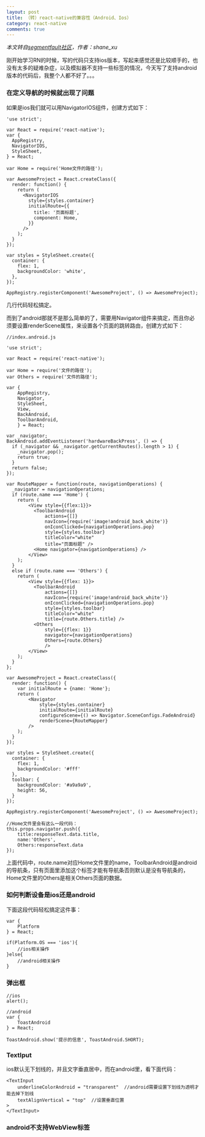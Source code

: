 ```yaml
---
layout: post
title: （转）react-native的兼容性（Android、Ios）
category: react-native
comments: true
---
```


*本文转自[segmentfault社区](http://segmentfault.com/a/1190000003883126)，作者：shane_xu*

刚开始学习RN的时候，写的代码只支持ios版本，写起来感觉还是比较顺手的，也没有太多的疑难杂症，以及模拟器不支持一些标签的情况，今天写了支持android版本的代码后，我整个人都不好了。。。

### 在定义导航的时候就出现了问题

如果是ios我们就可以用NavigatorIOS组件，创建方式如下：

```
'use strict';

var React = require('react-native');
var {
  AppRegistry,
  NavigatorIOS,
  StyleSheet,
} = React;

var Home = require('Home文件的路径');

var AwesomeProject = React.createClass({
  render: function() {
    return (
      <NavigatorIOS
        style={styles.container}
        initialRoute={{
          title: '页面标题',
          component: Home,
        }}
      />
    );
  }
});

var styles = StyleSheet.create({
  container: {
    flex: 1,
    backgroundColor: 'white',
  },
});

AppRegistry.registerComponent('AwesomeProject', () => AwesomeProject);
```
几行代码轻松搞定。

而到了android那就不是那么简单的了，需要用Navigator组件来搞定，而且你必须要设置renderScene属性，来设置各个页面的跳转路由，创建方式如下：

```
//index.android.js

'use strict';

var React = require('react-native');

var Home = require('文件的路径');
var Others = require('文件的路径');

var {
    AppRegistry,
    Navigator,
    StyleSheet,
    View,
    BackAndroid,
    ToolbarAndroid,
    } = React;

var _navigator;
BackAndroid.addEventListener('hardwareBackPress', () => {
  if (_navigator && _navigator.getCurrentRoutes().length > 1) {
    _navigator.pop();
    return true;
  }
  return false;
});

var RouteMapper = function(route, navigationOperations) {
  _navigator = navigationOperations;
  if (route.name === 'Home') {
    return (
        <View style={{flex:1}}>
          <ToolbarAndroid
              actions={[]}
              navIcon={require('image!android_back_white')}
              onIconClicked={navigationOperations.pop}
              style={styles.toolbar}
              titleColor="white"
              title="页面标题" />
          <Home navigator={navigationOperations} />
        </View>
    );
  }
  else if (route.name === 'Others') {
    return (
        <View style={{flex: 1}}>
          <ToolbarAndroid
              actions={[]}
              navIcon={require('image!android_back_white')}
              onIconClicked={navigationOperations.pop}
              style={styles.toolbar}
              titleColor="white"
              title={route.Others.title} />
          <Others
              style={{flex: 1}}
              navigator={navigationOperations}
              Others={route.Others}
              />
        </View>
    );
  }
};

var AwesomeProject = React.createClass({
  render: function() {
    var initialRoute = {name: 'Home'};
    return (
        <Navigator
            style={styles.container}
            initialRoute={initialRoute}
            configureScene={() => Navigator.SceneConfigs.FadeAndroid}
            renderScene={RouteMapper}
        />
    );
  }
});

var styles = StyleSheet.create({
  container: {
    flex: 1,
    backgroundColor: '#fff'
  },
  toolbar: {
    backgroundColor: '#a9a9a9',
    height: 56,
  }
});

AppRegistry.registerComponent('AwesomeProject', () => AwesomeProject);

//Home文件里会有这么一段代码：
this.props.navigator.push({
    title:responseText.data.title,
    name:'Others',
    Others:responseText.data
});
```
上面代码中，route.name对应Home文件里的name，ToolbarAndroid是android的导航条，只有页面里添加这个标签才能有导航条否则默认是没有导航条的，Home文件里的Others是相关Others页面的数据。

### 如何判断设备是ios还是android

下面这段代码轻松搞定这件事：

```
var {
    Platform
} = React;

if(Platform.OS === 'ios'){
    //ios相关操作
}else{
    //android相关操作
}
```

### 弹出框

```
//ios
alert();

//android
var {
    ToastAndroid
} = React;

ToastAndroid.show('提示的信息', ToastAndroid.SHORT);
```

### TextIput

ios默认无下划线的，并且文字垂直居中，而在android里，看下面代码：

```
<TextInput
    underlineColorAndroid = "transparent"  //android需要设置下划线为透明才能去掉下划线
    textAlignVertical = "top"  //设置垂直位置
>
</TextInput>
```

### android不支持WebView标签